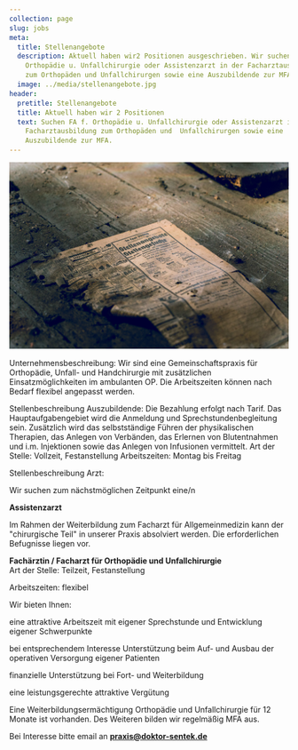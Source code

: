 ```yaml
---
collection: page
slug: jobs
meta:
  title: Stellenangebote
  description: Aktuell haben wir2 Positionen ausgeschrieben. Wir suchen FA f.
    Orthopädie u. Unfallchirurgie oder Assistenzarzt in der Facharztausbildung
    zum Orthopäden und Unfallchirurgen sowie eine Auszubildende zur MFA.
  image: ../media/stellenangebote.jpg
header:
  pretitle: Stellenangebote
  title: Aktuell haben wir 2 Positionen
  text: Suchen FA f. Orthopädie u. Unfallchirurgie oder Assistenzarzt in der
    Facharztausbildung zum Orthopäden und  Unfallchirurgen sowie eine
    Auszubildende zur MFA.
---
```

![Stellenangebot 2](../media/stellenangebote.jpg "Aktuell haben wir eine Position 2")

Unternehmensbeschreibung: 
Wir sind eine Gemeinschaftspraxis für Orthopädie, Unfall- und Handchirurgie mit zusätzlichen Einsatzmöglichkeiten im ambulanten OP.  Die Arbeitszeiten können nach Bedarf flexibel angepasst werden. 

Stellenbeschreibung Auszubildende: 
Die Bezahlung erfolgt nach Tarif. Das Hauptaufgabengebiet wird die Anmeldung und Sprechstundenbegleitung sein. Zusätzlich wird das selbstständige Führen der physikalischen Therapien, das Anlegen von Verbänden, das Erlernen von Blutentnahmen und i.m. Injektionen sowie das Anlegen von Infusionen vermittelt. 
Art der Stelle: Vollzeit, Festanstellung
Arbeitszeiten: Montag bis Freitag

Stellenbeschreibung Arzt: 

Wir suchen zum nächstmöglichen Zeitpunkt eine/n

**A﻿ssistenzarzt**

I﻿m Rahmen der Weiterbildung zum Facharzt für Allgemeinmedizin kann der "chirurgische Teil" in unserer Praxis absolviert werden. Die erforderlichen Befugnisse liegen vor. 

**Fachärztin / Facharzt für Orthopädie und Unfallchirurgie**\
Art der Stelle: Teilzeit, Festanstellung

Arbeitszeiten: flexibel

Wir bieten Ihnen:

eine attraktive Arbeitszeit mit eigener Sprechstunde und Entwicklung eigener Schwerpunkte

bei entsprechendem Interesse Unterstützung beim Auf- und Ausbau der operativen Versorgung eigener Patienten

finanzielle Unterstützung bei Fort- und Weiterbildung

eine leistungsgerechte attraktive Vergütung

Eine Weiterbildungsermächtigung Orthopädie und Unfallchirurgie für 12 Monate ist vorhanden. Des Weiteren bilden wir regelmäßig MFA aus. 

Bei Interesse bitte email an **praxis@doktor-sentek.de**
